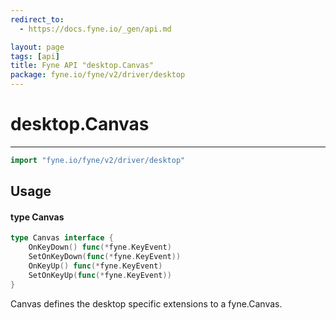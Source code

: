 ```yaml
---
redirect_to:
  - https://docs.fyne.io/_gen/api.md

layout: page
tags: [api]
title: Fyne API "desktop.Canvas"
package: fyne.io/fyne/v2/driver/desktop
---
```

# desktop.Canvas
---
```go
import "fyne.io/fyne/v2/driver/desktop"
```

## Usage

#### type Canvas

```go
type Canvas interface {
	OnKeyDown() func(*fyne.KeyEvent)
	SetOnKeyDown(func(*fyne.KeyEvent))
	OnKeyUp() func(*fyne.KeyEvent)
	SetOnKeyUp(func(*fyne.KeyEvent))
}
```

Canvas defines the desktop specific extensions to a fyne.Canvas.
